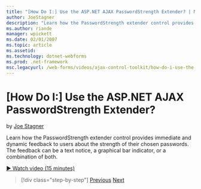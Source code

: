 ```yaml
---
title: "[How Do I:] Use the ASP.NET AJAX PasswordStrength Extender? | Microsoft Docs"
author: JoeStagner
description: "Learn how the PasswordStrength extender control provides immediate and dynamic feedback to users about the strength of their chosen passwords. The feedback c..."
ms.author: riande
manager: wpickett
ms.date: 02/01/2007
ms.topic: article
ms.assetid: 
ms.technology: dotnet-webforms
ms.prod: .net-framework
msc.legacyurl: /web-forms/videos/ajax-control-toolkit/how-do-i-use-the-aspnet-ajax-passwordstrength-extender
---
```

[How Do I:] Use the ASP.NET AJAX PasswordStrength Extender?
====================
by [Joe Stagner](https://github.com/JoeStagner)

Learn how the PasswordStrength extender control provides immediate and dynamic feedback to users about the strength of their chosen passwords. The feedback can be a text notice, a graphical bar indicator, or a combination of both.

[&#9654; Watch video (15 minutes)](https://channel9.msdn.com/Blogs/ASP-NET-Site-Videos/how-do-i-use-the-aspnet-ajax-passwordstrength-extender)

>[!div class="step-by-step"]
[Previous](how-do-i-use-the-aspnet-ajax-dropshadow-extender.md)
[Next](how-do-i-get-started-with-the-aspnet-ajax-animation-extender-control.md)